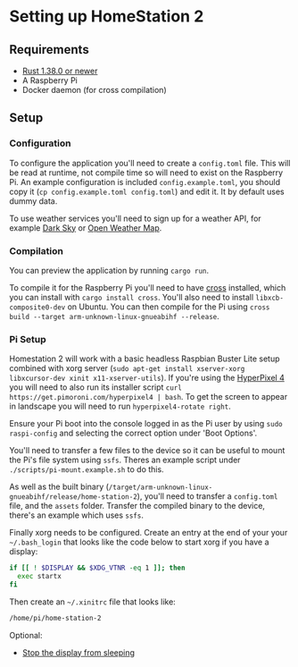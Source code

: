 # Setting up HomeStation 2

## Requirements

- [Rust 1.38.0 or newer](https://rustup.rs/)
- A Raspberry Pi
- Docker daemon (for cross compilation)

## Setup

### Configuration

To configure the application you'll need to create a `config.toml` file. This will be read at runtime, not compile time so will need to exist on the Raspberry Pi.
An example configuration is included `config.example.toml`, you should copy it (`cp config.example.toml config.toml`) and edit it. It by default uses dummy data.

To use weather services you'll need to sign up for a weather API, for example [Dark Sky](https://darksky.net/dev) or [Open Weather Map](https://openweathermap.org/api).

### Compilation

You can preview the application by running `cargo run`.

To compile it for the Raspberry Pi you'll need to have [cross](https://github.com/rust-embedded/cross) installed, which you can install with `cargo install cross`. You'll also need to install `libxcb-composite0-dev` on Ubuntu.
You can then compile for the Pi using `cross build --target arm-unknown-linux-gnueabihf --release`.

### Pi Setup

Homestation 2 will work with a basic headless Raspbian Buster Lite setup combined with xorg server (`sudo apt-get install xserver-xorg libxcursor-dev xinit x11-xserver-utils`). If you're using the [HyperPixel 4](https://shop.pimoroni.com/products/hyperpixel-4?variant=12569485443155) you will need to also run its installer script `curl https://get.pimoroni.com/hyperpixel4 | bash`. To get the screen to appear in landscape you will need to run `hyperpixel4-rotate right`.

Ensure your Pi boot into the console logged in as the Pi user by using `sudo raspi-config` and selecting the correct option under 'Boot Options'.

You'll need to transfer a few files to the device so it can be useful to mount the Pi's file system using `ssfs`. Theres an example script under `./scripts/pi-mount.example.sh` to do this.

As well as the built binary (`/target/arm-unknown-linux-gnueabihf/release/home-station-2`), you'll need to transfer a `config.toml` file, and the `assets` folder.
Transfer the compiled binary to the device, there's an example which uses `ssfs`.

Finally xorg needs to be configured. Create an entry at the end of your your `~/.bash_login` that looks like the code below to start xorg if you have a display:

```bash
if [[ ! $DISPLAY && $XDG_VTNR -eq 1 ]]; then
  exec startx
fi
```

Then create an `~/.xinitrc` file that looks like:

```bash
/home/pi/home-station-2
```

Optional:

- [Stop the display from sleeping](https://www.raspberrypi.org/forums/viewtopic.php?t=232009)
